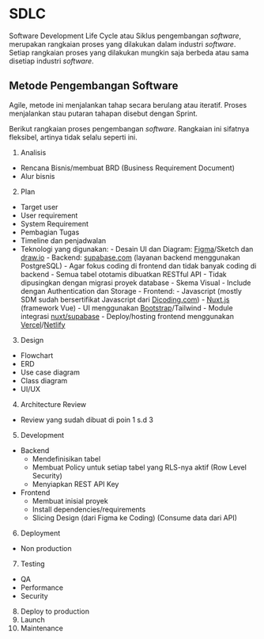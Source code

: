 # SDLC

Software Development Life Cycle atau Siklus pengembangan _software_, merupakan rangkaian proses yang dilakukan dalam industri _software_. 
Setiap rangkaian proses yang dilakukan mungkin saja berbeda atau sama disetiap industri _software_.

## Metode Pengembangan Software

Agile, metode ini menjalankan tahap secara berulang atau iteratif. Proses menjalankan stau putaran tahapan disebut dengan Sprint.

Berikut rangkaian proses pengembangan _software_. Rangkaian ini sifatnya fleksibel, artinya tidak selalu seperti ini.

1. Analisis
  - Rencana Bisnis/membuat BRD (Business Requirement Document)
  - Alur bisnis

2. Plan
  - Target user
  - User requirement
  - System Requirement
  - Pembagian Tugas
  - Timeline dan penjadwalan
  - Teknologi yang digunakan:
        - Desain UI dan Diagram: [Figma](https://figma.com)/Sketch dan [draw.io](https://draw.io)
        - Backend: [supabase.com](https://supabase.com) (layanan backend menggunakan PostgreSQL)
          - Agar fokus coding di frontend dan tidak banyak coding di backend
          - Semua tabel ototamis dibuatkan RESTful API
          - Tidak dipusingkan dengan migrasi proyek database
          - Skema Visual
          - Include dengan Authentication dan Storage
        - Frontend:
          - Javascript (mostly SDM sudah bersertifikat Javascript dari [Dicoding.com](https://dicoding.com))
          - [Nuxt.js](https://nuxt.com) (framework Vue)
          - UI menggunakan [Bootstrap](https://getbootstrap.com)/Tailwind
          - Module integrasi [nuxt/supabase](https://supabase.nuxtjs.org/)
        - Deploy/hosting frontend menggunakan [Vercel](https://vercel.com)/[Netlify](https://netlify.com)
     
3. Design
  - Flowchart
  - ERD
  - Use case diagram
  - Class diagram
  - UI/UX

4. Architecture Review
  - Review yang sudah dibuat di poin 1 s.d 3 
     
5. Development
  - Backend
    - Mendefinisikan tabel
    - Membuat Policy untuk setiap tabel yang RLS-nya aktif (Row Level Security)
    - Menyiapkan REST API Key 
  - Frontend 
    - Membuat inisial proyek
    - Install dependencies/requirements
    - Slicing Design (dari Figma ke Coding)
    (Consume data dari API)
     
6. Deployment
  - Non production 

7. Testing
  - QA
  - Performance
  - Security

8. Deploy to production
9. Launch
10. Maintenance
